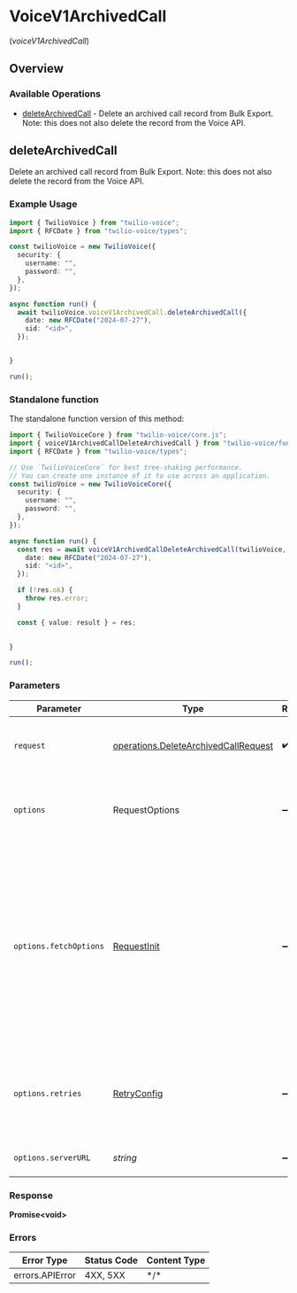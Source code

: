 # VoiceV1ArchivedCall
(*voiceV1ArchivedCall*)

## Overview

### Available Operations

* [deleteArchivedCall](#deletearchivedcall) - Delete an archived call record from Bulk Export. Note: this does not also delete the record from the Voice API.

## deleteArchivedCall

Delete an archived call record from Bulk Export. Note: this does not also delete the record from the Voice API.

### Example Usage

```typescript
import { TwilioVoice } from "twilio-voice";
import { RFCDate } from "twilio-voice/types";

const twilioVoice = new TwilioVoice({
  security: {
    username: "",
    password: "",
  },
});

async function run() {
  await twilioVoice.voiceV1ArchivedCall.deleteArchivedCall({
    date: new RFCDate("2024-07-27"),
    sid: "<id>",
  });


}

run();
```

### Standalone function

The standalone function version of this method:

```typescript
import { TwilioVoiceCore } from "twilio-voice/core.js";
import { voiceV1ArchivedCallDeleteArchivedCall } from "twilio-voice/funcs/voiceV1ArchivedCallDeleteArchivedCall.js";
import { RFCDate } from "twilio-voice/types";

// Use `TwilioVoiceCore` for best tree-shaking performance.
// You can create one instance of it to use across an application.
const twilioVoice = new TwilioVoiceCore({
  security: {
    username: "",
    password: "",
  },
});

async function run() {
  const res = await voiceV1ArchivedCallDeleteArchivedCall(twilioVoice, {
    date: new RFCDate("2024-07-27"),
    sid: "<id>",
  });

  if (!res.ok) {
    throw res.error;
  }

  const { value: result } = res;

  
}

run();
```

### Parameters

| Parameter                                                                                                                                                                      | Type                                                                                                                                                                           | Required                                                                                                                                                                       | Description                                                                                                                                                                    |
| ------------------------------------------------------------------------------------------------------------------------------------------------------------------------------ | ------------------------------------------------------------------------------------------------------------------------------------------------------------------------------ | ------------------------------------------------------------------------------------------------------------------------------------------------------------------------------ | ------------------------------------------------------------------------------------------------------------------------------------------------------------------------------ |
| `request`                                                                                                                                                                      | [operations.DeleteArchivedCallRequest](../../models/operations/deletearchivedcallrequest.md)                                                                                   | :heavy_check_mark:                                                                                                                                                             | The request object to use for the request.                                                                                                                                     |
| `options`                                                                                                                                                                      | RequestOptions                                                                                                                                                                 | :heavy_minus_sign:                                                                                                                                                             | Used to set various options for making HTTP requests.                                                                                                                          |
| `options.fetchOptions`                                                                                                                                                         | [RequestInit](https://developer.mozilla.org/en-US/docs/Web/API/Request/Request#options)                                                                                        | :heavy_minus_sign:                                                                                                                                                             | Options that are passed to the underlying HTTP request. This can be used to inject extra headers for examples. All `Request` options, except `method` and `body`, are allowed. |
| `options.retries`                                                                                                                                                              | [RetryConfig](../../lib/utils/retryconfig.md)                                                                                                                                  | :heavy_minus_sign:                                                                                                                                                             | Enables retrying HTTP requests under certain failure conditions.                                                                                                               |
| `options.serverURL`                                                                                                                                                            | *string*                                                                                                                                                                       | :heavy_minus_sign:                                                                                                                                                             | An optional server URL to use.                                                                                                                                                 |

### Response

**Promise\<void\>**

### Errors

| Error Type      | Status Code     | Content Type    |
| --------------- | --------------- | --------------- |
| errors.APIError | 4XX, 5XX        | \*/\*           |